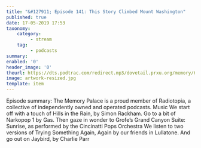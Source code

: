 ```yaml
---
title: "&#127911; Episode 141: This Story Climbed Mount Washington"
published: true
date: 17-05-2019 17:53
taxonomy:
    category:
         - stream
    tag:
         - podcasts
summary:
enabled: '0'
header_image: '0'
theurl: https://dts.podtrac.com/redirect.mp3/dovetail.prxu.org/memory/60f91171-9541-4560-bcc3-625c3d207bf1/thememorypalace.mp3
image: artwork-resized.jpg
template: item
---
```

 
Episode summary: The Memory Palace is a proud member of Radiotopia, a collective of independently owned and operated podcasts. Music We start off with a touch of Hills in the Rain, by Simon Rackham. Go to a bit of Narkopop 1 by Gas. Then gaze in wonder to Grofe’s Grand Canyon Suite: Sunrise, as performed by the Cincinatti Pops Orchestra We listen to two versions of Trying Something Again, Again by our friends in Lullatone. And go out on Jaybird, by Charlie Parr
